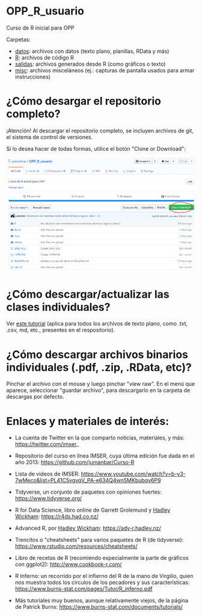 # OPP_R_usuario
Curso de R inicial para OPP

Carpetas:

- [datos](datos/): archivos con datos (texto plano, planillas, RData y más)  
- [R](R/): archivos de código R  
- [salidas](salidas): archivos generados desde R (como gráficos o texto)
- [misc](misc): archivos misceláneos (ej.: capturas de pantalla usados para armar instrucciones)

# ¿Cómo desargar el repositorio completo?

¡Atención! Al descargar el repositorio completo, se incluyen archivos de git, el sistema de control de versiones.

Si lo desea hacer de todas formas, utilice el botón "Clone or Download":

![](misc/descargar_repo.png)

# ¿Cómo descargar/actualizar las clases individuales?

Ver [este tutorial](https://github.com/jumanbar/OPP_R_usuario/blob/master/R/README.md) (aplica para todos los archivos de texto plano, como .txt, .csv, md, etc., presentes en el respositorio).

# ¿Cómo descargar archivos binarios individuales (.pdf, .zip, .RData, etc)?

Pinchar el archivo con el mouse y luego pinchar "view raw". En el menú que aparece, seleccionar "guardar archivo", para descargarlo en la carpeta de descargas por defecto.

# Enlaces y materiales de interés:

- La cuenta de Twitter en la que comparto noticias, materiales, y más: https://twitter.com/imser_

- Repositorio del curso en línea IMSER, cuya última edición fue dada en el año 2013: https://github.com/jumanbar/Curso-R

- Lista de videos de IMSER: https://www.youtube.com/watch?v=b-y3-7wMeco&list=PL41C5vgvqV_PA-e634Q4wn5MKbubqv6P9

- Tidyverse, un conjunto de paquetes con opiniones fuertes: https://www.tidyverse.org/

- R for Data Science, libro online de Garrett Grolemund y [Hadley Wickham](https://en.wikipedia.org/wiki/Hadley_Wickham): https://r4ds.had.co.nz/

- Advanced R, por [Hadley Wickham](https://en.wikipedia.org/wiki/Hadley_Wickham): https://adv-r.hadley.nz/

- Trencitos o "cheatsheets" para varios paquetes de R (de tidyverse): https://www.rstudio.com/resources/cheatsheets/

- Libro de recetas de R (recomiendo especialmente la parte de gráficos con ggplot2): http://www.cookbook-r.com/

- R Inferno: un recorrido por el infierno del R de la mano de Virgilio, quien nos muestra todos los círculos de los pecadores y sus características: https://www.burns-stat.com/pages/Tutor/R_inferno.pdf

- Más tutoriales muy buenos, aunque relativamente viejos, de la página de Patrick Burns: https://www.burns-stat.com/documents/tutorials/
